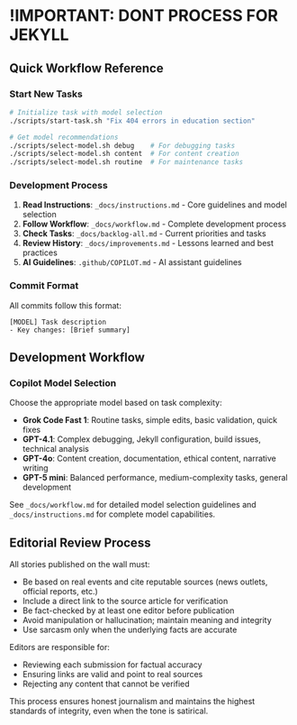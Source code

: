 # !IMPORTANT: DONT PROCESS FOR JEKYLL

## Quick Workflow Reference

### Start New Tasks
```bash
# Initialize task with model selection
./scripts/start-task.sh "Fix 404 errors in education section"

# Get model recommendations
./scripts/select-model.sh debug    # For debugging tasks
./scripts/select-model.sh content  # For content creation
./scripts/select-model.sh routine  # For maintenance tasks
```

### Development Process
1. **Read Instructions**: `_docs/instructions.md` - Core guidelines and model selection
2. **Follow Workflow**: `_docs/workflow.md` - Complete development process
3. **Check Tasks**: `_docs/backlog-all.md` - Current priorities and tasks
4. **Review History**: `_docs/improvements.md` - Lessons learned and best practices
5. **AI Guidelines**: `.github/COPILOT.md` - AI assistant guidelines

### Commit Format
All commits follow this format:
```
[MODEL] Task description
- Key changes: [Brief summary]
```

## Development Workflow

### Copilot Model Selection

Choose the appropriate model based on task complexity:

- **Grok Code Fast 1**: Routine tasks, simple edits, basic validation, quick fixes
- **GPT-4.1**: Complex debugging, Jekyll configuration, build issues, technical analysis
- **GPT-4o**: Content creation, documentation, ethical content, narrative writing
- **GPT-5 mini**: Balanced performance, medium-complexity tasks, general development

See `_docs/workflow.md` for detailed model selection guidelines and `_docs/instructions.md` for complete model capabilities.

## Editorial Review Process

All stories published on the wall must:
- Be based on real events and cite reputable sources (news outlets, official reports, etc.)
- Include a direct link to the source article for verification
- Be fact-checked by at least one editor before publication
- Avoid manipulation or hallucination; maintain meaning and integrity
- Use sarcasm only when the underlying facts are accurate

Editors are responsible for:
- Reviewing each submission for factual accuracy
- Ensuring links are valid and point to real sources
- Rejecting any content that cannot be verified

This process ensures honest journalism and maintains the highest standards of integrity, even when the tone is satirical.